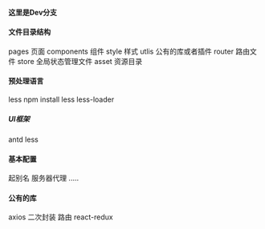 #### 这里是Dev分支
#### 文件目录结构
pages 页面
components 组件
style  样式
utlis 公有的库或者插件
router 路由文件
store 全局状态管理文件
asset 资源目录
#### 预处理语言
less
npm install less less-loader

##### UI框架
antd less
#### 基本配置
起别名
服务器代理
.....


#### 公有的库
axios 二次封装 
路由
react-redux
